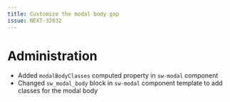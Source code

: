 ```yaml
---
title: Customize the modal body gap
issue: NEXT-32832
---
```

# Administration
* Added `modalBodyClasses` computed property in `sw-modal` component
* Changed `sw_modal_body` block in `sw-modal` component template to add classes for the modal body

